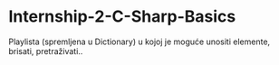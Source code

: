 # Internship-2-C-Sharp-Basics
Playlista (spremljena u Dictionary) u kojoj je moguće unositi elemente, brisati, pretraživati.. 
